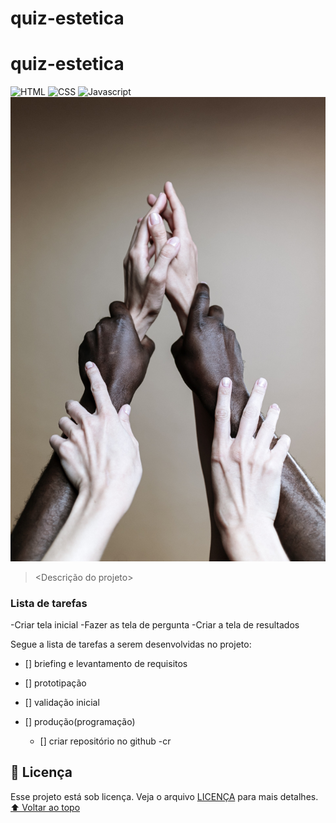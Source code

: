 # quiz-estetica
 
# quiz-estetica
>
![HTML](https://img.shields.io/badge/HTML5-E34F26?style=for-the-badge&logo=html5&logoColor=white)
![CSS](https://img.shields.io/badge/CSS3-1572B6?style=for-the-badge&logo=css3&logoColor=white)
![Javascript](https://img.shields.io/badge/JavaScript-323330?style=for-the-badge&logo=javascript&logoColor=F7DF1E)
<img src="img.jpg" alt="exemplo imagem">

> <Descrição do projeto>
### Lista de tarefas
-Criar tela inicial
-Fazer as tela de pergunta 
-Criar a tela de resultados 

Segue a lista de tarefas a serem desenvolvidas no projeto:
- [] briefing e levantamento de requisitos
- [] prototipação
   
- [] validação inicial
- [] produção(programação)
    - [] criar repositório no github
    -cr
## 📝 Licença
Esse projeto está sob licença. Veja o arquivo [LICENÇA](LICENSE.md) para mais detalhes.
[⬆ Voltar ao topo](#QUIZ-ESTETICA)<br>
